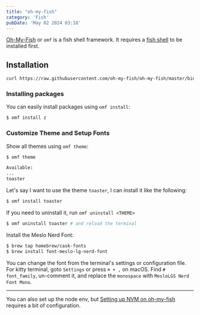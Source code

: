 ```yaml
---
title: "oh-my-fish"
category: 'Fish'
pubDate: 'May 02 2024 03:18'
---
```


[Oh-My-Fish](https://github.com/oh-my-fish/oh-my-fish) or `omf` is a fish shell framework. It requires a [fish shell](/notes/fish_shell) to be installed first.

## Installation

```bash
curl https://raw.githubusercontent.com/oh-my-fish/oh-my-fish/master/bin/install | fish
```

### Installing packages
You can easily install packages using `omf install`:
```sh
$ omf install z
```

### Customize Theme and Setup Fonts
Show all themes using `omf theme`:
```bash
$ omf theme

Available:
...
toaster
```

Let's say I want to use the theme `toaster`, I can install it like the following:
```bash
$ omf install toaster
```

If you need to uninstall it, run `omf uninstall <THEME>`
```bash
$ omf uninstall toaster # and reload the terminal
```

Install the Meslo Nerd Font:
```bash
$ brew tap homebrew/cask-fonts
$ brew install font-meslo-lg-nerd-font
```

You can change the font from the terminal's settings or configuration file. For kitty terminal, goto `Settings` or press `⌘ + ,` on macOS. Find `# font_family`, un-comment it, and replace the `monospace` with `MesloLGS Nerd Font Mono`.

---

You can also set up the node env, but [Setting up NVM on oh-my-fish](/notes/setting_up_nvm_on_oh-my-fish) requires a bit of configuration.